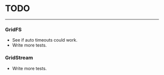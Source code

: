 # TODO

* * *

### GridFS

- See if auto timeouts could work.
- Write more tests.

### GridStream

- Write more tests.
